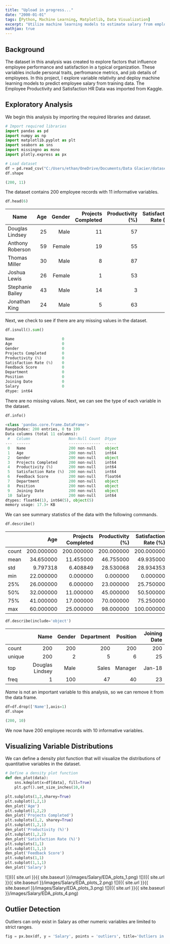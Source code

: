```yaml
---
title: "Upload in progress..."
date: "2000-01-01"
tags: [Python, Machine Learning, Matplotlib, Data Visualization]
excerpt: "Utilize machine learning models to estimate salary from employee metrics"
mathjax: true
---
```


## Background
The dataset in this analysis was created to explore factors that influence employee performance and satisfaction in a typical organization. These variables include personal traits, perfromance metrics, and job details of employees. In this project, I explore variable relativity and deploy machine learning models to predict employee salary from training data. The Employee Productivity and Satisfaction HR Data was imported from Kaggle. 

## Exploratory Analysis
We begin this analysis by importing the required libraries and dataset.

```python
# Import required libraries
import pandas as pd
import numpy as np
import matplotlib.pyplot as plt
import seaborn as sns
import missingno as msno
import plotly.express as px

# Load dataset
df = pd.read_csv("C:/Users/ethan/OneDrive/Documents/Data Glacier/datasets/hr_data.csv")
df.shape
```

```python
(200, 11)
```
The dataset contains 200 employee records with 11 informative variables.

```python
df.head(6)
```

| Name	| Age |	Gender | Projects Completed |	Productivity (%) |	Satisfaction Rate (%) |	Feedback Score |	Department |	Position |	Joining Date |	Salary |
| --- | --: | --: | --: | --: | --: | --: | --: | --: | --: | --: |
| Douglas Lindsey |	25	| Male |	11	| 57 |	25	| 4.7 |	Marketing	| Analyst |	Jan-20 |	63596 |
|	Anthony Roberson	| 59 |	Female | 19 |	55 |	76 |	2.8 |	IT |	Manager |	Jan-99 |	112540 |
| Thomas Miller	| 30	| Male	| 8 |	87 |	10	| 2.4	| IT |	Analyst	| Jan-17 |	66292 |
| Joshua Lewis	| 26	| Female	| 1	| 53	| 4	| 1.4	| Marketing	| Intern |	Jan-22 |	38303 |
| Stephanie Bailey |	43 |	Male	| 14 |	3 |	9 |	4.5 |	IT	| Team Lead |	Jan-05	| 101133 |
| Jonathan King	| 24 |	Male	| 5	| 63 |	33 |	4.2 |	Sales |	Junior Developer |	Jan-21 |	48740 |

Next, we check to see if there are any missing values in the dataset.

```python
df.isnull().sum()
```

```python
Name                     0
Age                      0
Gender                   0
Projects Completed       0
Productivity (%)         0
Satisfaction Rate (%)    0
Feedback Score           0
Department               0
Position                 0
Joining Date             0
Salary                   0
dtype: int64
```

There are no missing values. Next, we can see the type of each variable in the dataset.

```python
df.info()
```

```python
<class 'pandas.core.frame.DataFrame'>
RangeIndex: 200 entries, 0 to 199
Data columns (total 11 columns):
 #   Column                 Non-Null Count  Dtype  
---  ------                 --------------  -----  
 0   Name                   200 non-null    object 
 1   Age                    200 non-null    int64  
 2   Gender                 200 non-null    object 
 3   Projects Completed     200 non-null    int64  
 4   Productivity (%)       200 non-null    int64  
 5   Satisfaction Rate (%)  200 non-null    int64  
 6   Feedback Score         200 non-null    float64
 7   Department             200 non-null    object 
 8   Position               200 non-null    object 
 9   Joining Date           200 non-null    object 
 10  Salary                 200 non-null    int64  
dtypes: float64(1), int64(5), object(5)
memory usage: 17.3+ KB
```
We can see summary statistics of the data with the following commands.

```python
df.describe()
```

|  | Age	| Projects Completed	| Productivity (%)	| Satisfaction Rate (%)	| Feedback Score	| Salary |
| --- | --: | --: | --: | --: | --: | --: |
| count	| 200.000000	| 200.000000	| 200.000000	| 200.000000	| 200.000000	| 200.000000 |
| mean	| 34.650000	| 11.455000	| 46.755000	| 49.935000	| 2.883000	| 76619.245000 |
| std	| 9.797318	| 6.408849	| 28.530068	| 28.934353	| 1.123263	| 27082.299202 |
| min	| 22.000000	| 0.000000	| 0.000000 |	0.000000	| 1.000000	| 30231.000000 | 
| 25%	| 26.000000	| 6.000000	| 23.000000	| 25.750000	| 1.900000	| 53080.500000 |
| 50%	| 32.000000	| 11.000000	| 45.000000	| 50.500000	| 2.800000	| 80540.000000 |
| 75%	| 41.000000	| 17.000000	| 70.000000	| 75.250000	| 3.900000	| 101108.250000 |
| max	| 60.000000	| 25.000000	| 98.000000	| 100.000000	| 4.900000	| 119895.000000 |

```python
df.describe(include='object')
```

|  | Name	| Gender |	Department	| Position |	Joining Date |
| --- | --: | --: | --: | --: | --: |
| count	| 200	| 200	| 200	| 200	| 200 |
| unique	| 200	| 2 |	5	| 6	| 25 |
| top	| Douglas Lindsey	| Male |	Sales |	Manager	| Jan-18 |
| freq	| 1	| 100 |	47 |	40 |	23 |

*Name* is not an important variable to this analysis, so we can remove it from the data frame.

```python
df=df.drop(['Name'],axis=1)
df.shape
```

```python
(200, 10)
```
We now have 200 employee records with 10 informative variables.

## Visualizing Variable Distributions

We can define a density plot function that will visualize the distributions of quantitative variables in the dataset.

```python
# Define a density plot function
def den_plot(data):
    sns.kdeplot(x=df[data], fill=True)
    plt.gcf().set_size_inches(10,4)
```

```python
plt.subplots(1,2,sharey=True)
plt.subplot(1,2,1)
den_plot('Age')
plt.subplot(1,2,2)
den_plot('Projects Completed')
plt.subplots(1,2, sharey=True)
plt.subplot(1,2,1)
den_plot('Productivity (%)')
plt.subplot(1,2,2)
den_plot('Satisfaction Rate (%)')
plt.subplots(1,1)
plt.subplot(1,1,1)
den_plot('Feedback Score')
plt.subplots(1,1)
plt.subplot(1,1,1)
den_plot('Salary')
```
![]({{ site.url }}{{ site.baseurl }}/images/Salary/EDA_plots_1.png)<!-- -->
![]({{ site.url }}{{ site.baseurl }}/images/Salary/EDA_plots_2.png)<!-- -->
![]({{ site.url }}{{ site.baseurl }}/images/Salary/EDA_plots_3.png)<!-- -->
![]({{ site.url }}{{ site.baseurl }}/images/Salary/EDA_plots_4.png)<!-- -->

## Outlier Detection

Outliers can only exist in Salary as other numeric variables are limited to strict ranges.

```python
fig = px.box(df, y = 'Salary', points = 'outliers', title='Outliers in Salary')
```


